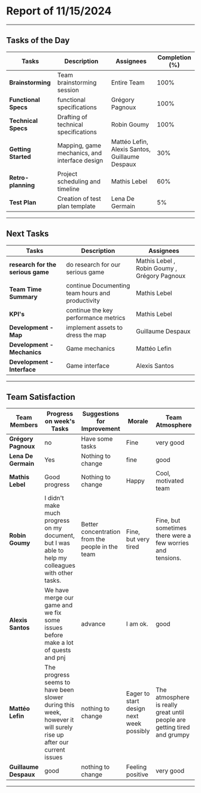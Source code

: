 # Report of 11/15/2024

---

## Tasks of the Day

| **Tasks**              | **Description**                                     | **Assignees**                                  | **Completion (%)** |
|------------------------|-----------------------------------------------------|------------------------------------------------|---------------------|
| **Brainstorming**      | Team brainstorming session                          | Entire Team                                    | 100%               |
| **Functional Specs**   | functional specifications       | Grégory Pagnoux                                | 100%                |
| **Technical Specs**    | Drafting of technical specifications                | Robin Goumy                                    | 100%                |
| **Getting Started**    | Mapping, game mechanics, and interface design       | Mattéo Lefin, Alexis Santos, Guillaume Despaux | 30%                |
| **Retro-planning**     | Project scheduling and timeline                     | Mathis Lebel                                   | 60%                |
| **Test Plan**          | Creation of test plan template                      | Lena De Germain                                | 5%                 |

---

## Next Tasks

| **Tasks**                | **Description**                              | **Assignees**          |
|--------------------------|----------------------------------------------|------------------------|
| **research for the serious game**              |  do research for our serious game                     | Mathis Lebel , Robin Goumy ,  Grégory Pagnoux       |
| **Team Time Summary**    | continue  Documenting team hours and productivity      | Mathis Lebel       |
| **KPI's**                | continue the key performance metrics | Mathis Lebel           |
| **Development - Map**    | implement assets to dress the map                            | Guillaume Despaux      |
| **Development - Mechanics** | Game mechanics                           | Mattéo Lefin           |
| **Development - Interface** | Game interface                           | Alexis Santos          |

---

## Team Satisfaction

| **Team Members**     | **Progress on week's Tasks**                                 | **Suggestions for Improvement**                  | **Morale**                   | **Team Atmosphere**       | **Warnings Today** | **Total Warnings** |
|----------------------|-------------------------------------------------------------|--------------------------------------------------|------------------------------|---------------------------|--------------------|---------------------|
| **Grégory Pagnoux**  | no              | Have some tasks                    | Fine          | very good               | 0                   | 0
| **Lena De Germain**  | Yes                                    | Nothing to change                                |  fine               |  good              | 0                  | 0                   |
| **Mathis Lebel**     | Good progress                                               | Nothing to change                                | Happy                        | Cool, motivated team      | 0                  | 0                   |
| **Robin Goumy**      | I didn't make much progress on my document, but I was able to help my colleagues with other tasks.               | Better concentration from the people in the team                 | Fine, but very tired |Fine, but sometimes there were a few worries and tensions. | 0                  | 0                   | 
| **Alexis Santos**    | We have merge our game and we fix some issues before make a lot of quests and pnj     |  advance | I am ok. | good | 0                  | 0                   |
| **Mattéo Lefin**     | The progress seems to have been slower during this week, however it will surely rise up after our current issues                                 | nothing to change                            | Eager to start design next week possibly      |  The atmosphere is really great until people are getting tired and grumpy       | 0                  | 0                   |
| **Guillaume Despaux**|good | nothing to change | Feeling positive | very good          | 0                  | 0                   |

---
